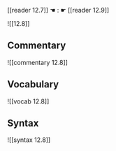 [[reader 12.7]] ☚ : ☛ [[reader 12.9]]

![[12.8]]

## Commentary

![[commentary 12.8]]

## Vocabulary

![[vocab 12.8]]

## Syntax

![[syntax 12.8]]

